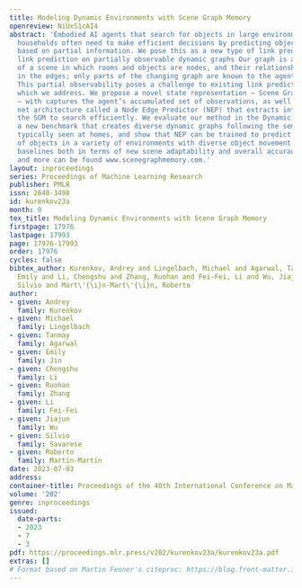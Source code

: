 ```yaml
---
title: Modeling Dynamic Environments with Scene Graph Memory
openreview: NiUxS1cAI4
abstract: 'Embodied AI agents that search for objects in large environments such as
  households often need to make efficient decisions by predicting object locations
  based on partial information. We pose this as a new type of link prediction problem:
  link prediction on partially observable dynamic graphs Our graph is a representation
  of a scene in which rooms and objects are nodes, and their relationships are encoded
  in the edges; only parts of the changing graph are known to the agent at each timestep.
  This partial observability poses a challenge to existing link prediction approaches,
  which we address. We propose a novel state representation – Scene Graph Memory (SGM)
  – with captures the agent’s accumulated set of observations, as well as a neural
  net architecture called a Node Edge Predictor (NEP) that extracts information from
  the SGM to search efficiently. We evaluate our method in the Dynamic House Simulator,
  a new benchmark that creates diverse dynamic graphs following the semantic patterns
  typically seen at homes, and show that NEP can be trained to predict the locations
  of objects in a variety of environments with diverse object movement dynamics, outperforming
  baselines both in terms of new scene adaptability and overall accuracy. The codebase
  and more can be found www.scenegraphmemory.com.'
layout: inproceedings
series: Proceedings of Machine Learning Research
publisher: PMLR
issn: 2640-3498
id: kurenkov23a
month: 0
tex_title: Modeling Dynamic Environments with Scene Graph Memory
firstpage: 17976
lastpage: 17993
page: 17976-17993
order: 17976
cycles: false
bibtex_author: Kurenkov, Andrey and Lingelbach, Michael and Agarwal, Tanmay and Jin,
  Emily and Li, Chengshu and Zhang, Ruohan and Fei-Fei, Li and Wu, Jiajun and Savarese,
  Silvio and Mart\'{\i}n-Mart\'{\i}n, Roberto
author:
- given: Andrey
  family: Kurenkov
- given: Michael
  family: Lingelbach
- given: Tanmay
  family: Agarwal
- given: Emily
  family: Jin
- given: Chengshu
  family: Li
- given: Ruohan
  family: Zhang
- given: Li
  family: Fei-Fei
- given: Jiajun
  family: Wu
- given: Silvio
  family: Savarese
- given: Roberto
  family: Martı́n-Martı́n
date: 2023-07-03
address: 
container-title: Proceedings of the 40th International Conference on Machine Learning
volume: '202'
genre: inproceedings
issued:
  date-parts:
  - 2023
  - 7
  - 3
pdf: https://proceedings.mlr.press/v202/kurenkov23a/kurenkov23a.pdf
extras: []
# Format based on Martin Fenner's citeproc: https://blog.front-matter.io/posts/citeproc-yaml-for-bibliographies/
---
```

